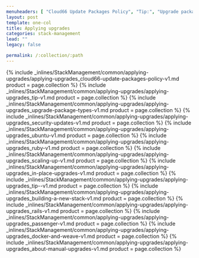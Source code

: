 ```yaml
---
menuheaders: [ "Cloud66 Update Packages Policy", "Tip:", "Upgrade package types", "Security updates", "Ubuntu", "Ruby", "Scaling up", "In-place upgrades", "Tip / Warning!", "Building a new stack", "Rails", "Passenger", "Docker and Weave", "About manual upgrades" ]
layout: post
template: one-col
title: Applying upgrades
categories: stack-management
lead: ""
legacy: false

permalink: /:collection/:path
---
```






<a href="#cloud66-update-packages-policy"></a>{% include _inlines/StackManagement/common/applying-upgrades/applying-upgrades_cloud66-update-packages-policy-v1.md  product = page.collection %}
<a href="#tip"></a>{% include _inlines/StackManagement/common/applying-upgrades/applying-upgrades_tip-v1.md  product = page.collection %}
<a href="#upgrade-package-types"></a>{% include _inlines/StackManagement/common/applying-upgrades/applying-upgrades_upgrade-package-types-v1.md  product = page.collection %}
<a href="#security-updates"></a>{% include _inlines/StackManagement/common/applying-upgrades/applying-upgrades_security-updates-v1.md  product = page.collection %}
<a href="#ubuntu"></a>{% include _inlines/StackManagement/common/applying-upgrades/applying-upgrades_ubuntu-v1.md  product = page.collection %}
<a href="#ruby"></a>{% include _inlines/StackManagement/common/applying-upgrades/applying-upgrades_ruby-v1.md  product = page.collection %}
<a href="#scaling-up"></a>{% include _inlines/StackManagement/common/applying-upgrades/applying-upgrades_scaling-up-v1.md  product = page.collection %}
<a href="#in-place-upgrades"></a>{% include _inlines/StackManagement/common/applying-upgrades/applying-upgrades_in-place-upgrades-v1.md  product = page.collection %}
<a href="#tip-warning"></a>{% include _inlines/StackManagement/common/applying-upgrades/applying-upgrades_tip--v1.md  product = page.collection %}
<a href="#building-a-new-stack"></a>{% include _inlines/StackManagement/common/applying-upgrades/applying-upgrades_building-a-new-stack-v1.md  product = page.collection %}
<a href="#rails"></a>{% include _inlines/StackManagement/common/applying-upgrades/applying-upgrades_rails-v1.md  product = page.collection %}
<a href="#passenger"></a>{% include _inlines/StackManagement/common/applying-upgrades/applying-upgrades_passenger-v1.md  product = page.collection %}
<a href="#docker-and-weave"></a>{% include _inlines/StackManagement/common/applying-upgrades/applying-upgrades_docker-and-weave-v1.md  product = page.collection %}
<a href="#about-manual-upgrades"></a>{% include _inlines/StackManagement/common/applying-upgrades/applying-upgrades_about-manual-upgrades-v1.md  product = page.collection %}